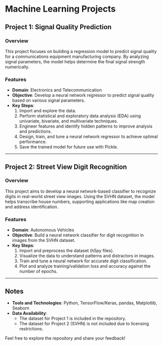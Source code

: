 # Machine Learning Projects

## Project 1: Signal Quality Prediction

### Overview
This project focuses on building a regression model to predict signal quality for a communications equipment manufacturing company. By analyzing signal parameters, the model helps determine the final signal strength numerically.

### Features
- **Domain**: Electronics and Telecommunication
- **Objective**: Develop a neural network regressor to predict signal quality based on various signal parameters.
- **Key Steps**:
  1. Import and explore the data.
  2. Perform statistical and exploratory data analysis (EDA) using univariate, bivariate, and multivariate techniques.
  3. Engineer features and identify hidden patterns to improve analysis and predictions.
  4. Design, train, and tune a neural network regressor to achieve optimal performance.
  5. Save the trained model for future use with Pickle.

---

## Project 2: Street View Digit Recognition

### Overview
This project aims to develop a neural network-based classifier to recognize digits in real-world street view images. Using the SVHN dataset, the model helps transcribe house numbers, supporting applications like map creation and address identification.

### Features
- **Domain**: Autonomous Vehicles
- **Objective**: Build a neural network classifier for digit recognition in images from the SVHN dataset.
- **Key Steps**:
  1. Import and preprocess the dataset (h5py files).
  2. Visualize the data to understand patterns and distractors in images.
  3. Train and tune a neural network for accurate digit classification.
  4. Plot and analyze training/validation loss and accuracy against the number of epochs.

---

## Notes
- **Tools and Technologies**: Python, TensorFlow/Keras, pandas, Matplotlib, Seaborn
- **Data Availability**:
  - The dataset for Project 1 is included in the repository.
  - The dataset for Project 2 (SVHN) is not included due to licensing restrictions.

Feel free to explore the repository and share your feedback!
